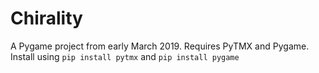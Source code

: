 # Chirality

A Pygame project from early March 2019. Requires PyTMX and Pygame.
Install using `pip install pytmx` and `pip install pygame`
